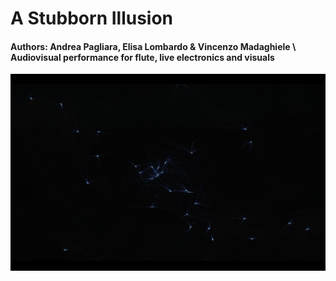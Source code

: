  # A Stubborn Illusion

#### Authors: Andrea Pagliara, Elisa Lombardo & Vincenzo Madaghiele \\ Audiovisual performance for flute, live electronics and visuals

[![](https://github.com/vincenzomadaghiele/A-Stubborn-Illusion/blob/main/imgs/ASI1.png)](https://youtu.be/18ZZnCtfuSA?t=3432 "A stubborn illusion [live May 12th 2022 | Suur Saal (EMTA), Tallinn, Estonia] - Andrea Pagliara, Elisa Lombardo & Vincenzo Madaghiele")